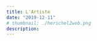 ```yaml
---
title: L'Artiste
date: "2019-12-11"
# thumbnail: ./herschel2web.png
description:
---
```


<!-- ![birkenstock](./socksAll.jpg) -->
